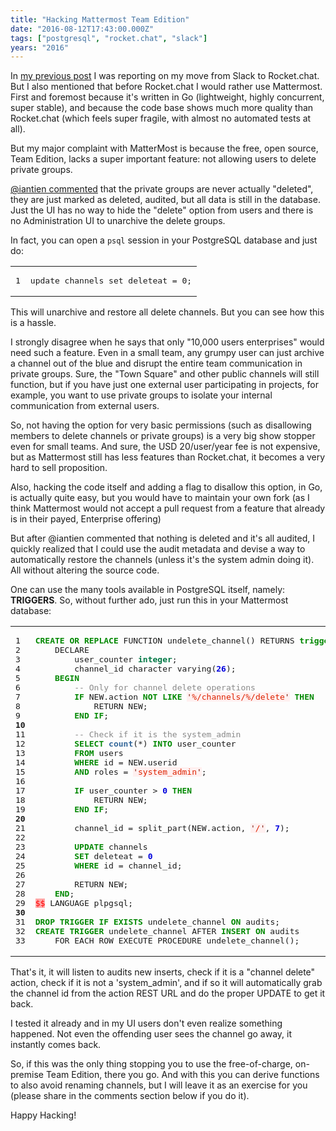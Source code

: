 ```yaml
---
title: "Hacking Mattermost Team Edition"
date: "2016-08-12T17:43:00.000Z"
tags: ["postgresql", "rocket.chat", "slack"]
years: "2016"
---
```


<p></p>
<p>In <a href="http://www.akitaonrails.com/2016/08/09/moving-away-from-slack-into-rocket-chat-good-enough">my previous post</a> I was reporting on my move from Slack to Rocket.chat. But I also mentioned that before Rocket.chat I would rather use Mattermost. First and foremost because it's written in Go (lightweight, highly concurrent, super stable), and because the code base shows much more quality than Rocket.chat (which feels super fragile, with almost no automated tests at all).</p>
<p>But my major complaint with MatterMost is because the free, open source, Team Edition, lacks a super important feature: not allowing users to delete private groups.</p>
<p></p>
<p></p>
<p><a href="https://www.akitaonrails.com/2016/08/09/moving-away-from-slack-into-rocket-chat-good-enough#comment-2832915684">@iantien commented</a> that the private groups are never actually "deleted", they are just marked as deleted, audited, but all data is still in the database. Just the UI has no way to hide the "delete" option from users and there is no Administration UI to unarchive the delete groups.</p>
<p>In fact, you can open a <code>psql</code> session in your PostgreSQL database and just do:</p>
<table class="CodeRay">
  <tbody>
    <tr>
      <td class="line_numbers" title="click to toggle" onclick="with (this.firstChild.style) { display = (display == '') ? 'none' : '' }"><pre>1<tt>
</tt></pre>
      </td>
      <td class="code"><pre ondblclick="with (this.style) { overflow = (overflow == 'auto' || overflow == '') ? 'visible' : 'auto' }">update channels set deleteat = 0;<tt>
</tt></pre>
      </td>
    </tr>
  </tbody>
</table>
<p>This will unarchive and restore all delete channels. But you can see how this is a hassle.</p>
<p>I strongly disagree when he says that only "10,000 users enterprises" would need such a feature. Even in a small team, any grumpy user can just archive a channel out of the blue and disrupt the entire team communication in private groups. Sure, the "Town Square" and other public channels will still function, but if you have just one external user participating in projects, for example, you want to use private groups to isolate your internal communication from external users.</p>
<p>So, not having the option for very basic permissions (such as disallowing members to delete channels or private groups) is a very big show stopper even for small teams. And sure, the USD 20/user/year fee is not expensive, but as Mattermost still has less features than Rocket.chat, it becomes a very hard to sell proposition.</p>
<p>Also, hacking the code itself and adding a flag to disallow this option, in Go, is actually quite easy, but you would have to maintain your own fork (as I think Mattermost would not accept a pull request from a feature that already is in their payed, Enterprise offering)</p>
<p>But after @iantien commented that nothing is deleted and it's all audited, I quickly realized that I could use the audit metadata and devise a way to automatically restore the channels (unless it's the system admin doing it). All without altering the source code.</p>
<p>One can use the many tools available in PostgreSQL itself, namely: <strong>TRIGGERS</strong>. So, without further ado, just run this in your Mattermost database:</p>
<table class="CodeRay">
  <tbody>
    <tr>
      <td class="line_numbers" title="click to toggle" onclick="with (this.firstChild.style) { display = (display == '') ? 'none' : '' }"><pre>1<tt>
</tt>2<tt>
</tt>3<tt>
</tt>4<tt>
</tt>5<tt>
</tt>6<tt>
</tt>7<tt>
</tt>8<tt>
</tt>9<tt>
</tt><strong>10</strong><tt>
</tt>11<tt>
</tt>12<tt>
</tt>13<tt>
</tt>14<tt>
</tt>15<tt>
</tt>16<tt>
</tt>17<tt>
</tt>18<tt>
</tt>19<tt>
</tt><strong>20</strong><tt>
</tt>21<tt>
</tt>22<tt>
</tt>23<tt>
</tt>24<tt>
</tt>25<tt>
</tt>26<tt>
</tt>27<tt>
</tt>28<tt>
</tt>29<tt>
</tt><strong>30</strong><tt>
</tt>31<tt>
</tt>32<tt>
</tt>33<tt>
</tt></pre>
      </td>
      <td class="code"><pre ondblclick="with (this.style) { overflow = (overflow == 'auto' || overflow == '') ? 'visible' : 'auto' }"><span style="color:#080;font-weight:bold">CREATE</span> <span style="color:#080;font-weight:bold">OR</span> <span style="color:#080;font-weight:bold">REPLACE</span> FUNCTION undelete_channel() RETURNS <span style="color:#080;font-weight:bold">trigger</span> <span style="color:#080;font-weight:bold">AS</span> <span style="color:#F00;background-color:#FAA">$</span><span style="color:#F00;background-color:#FAA">$</span><tt>
</tt>    DECLARE<tt>
</tt>        user_counter <span style="color:#074;font-weight:bold">integer</span>;<tt>
</tt>        channel_id character varying(<span style="color:#00D;font-weight:bold">26</span>);<tt>
</tt>    <span style="color:#080;font-weight:bold">BEGIN</span><tt>
</tt>        <span style="color:#888">-- Only for channel delete operations</span><tt>
</tt>        <span style="color:#080;font-weight:bold">IF</span> NEW.action <span style="color:#080;font-weight:bold">NOT</span> <span style="color:#080;font-weight:bold">LIKE</span> <span style="background-color:#fff0f0;color:#D20"><span style="color:#710">'</span><span style="">%/channels/%/delete</span><span style="color:#710">'</span></span> <span style="color:#080;font-weight:bold">THEN</span><tt>
</tt>            RETURN NEW;<tt>
</tt>        <span style="color:#080;font-weight:bold">END</span> <span style="color:#080;font-weight:bold">IF</span>;<tt>
</tt><tt>
</tt>        <span style="color:#888">-- Check if it is the system_admin</span><tt>
</tt>        <span style="color:#080;font-weight:bold">SELECT</span> <span style="color:#369;font-weight:bold">count</span>(*) <span style="color:#080;font-weight:bold">INTO</span> user_counter<tt>
</tt>        <span style="color:#080;font-weight:bold">FROM</span> users<tt>
</tt>        <span style="color:#080;font-weight:bold">WHERE</span> id = NEW.userid<tt>
</tt>        <span style="color:#080;font-weight:bold">AND</span> roles = <span style="background-color:#fff0f0;color:#D20"><span style="color:#710">'</span><span style="">system_admin</span><span style="color:#710">'</span></span>;<tt>
</tt><tt>
</tt>        <span style="color:#080;font-weight:bold">IF</span> user_counter &gt; <span style="color:#00D;font-weight:bold">0</span> <span style="color:#080;font-weight:bold">THEN</span><tt>
</tt>            RETURN NEW;<tt>
</tt>        <span style="color:#080;font-weight:bold">END</span> <span style="color:#080;font-weight:bold">IF</span>;<tt>
</tt><tt>
</tt>        channel_id = split_part(NEW.action, <span style="background-color:#fff0f0;color:#D20"><span style="color:#710">'</span><span style="">/</span><span style="color:#710">'</span></span>, <span style="color:#00D;font-weight:bold">7</span>);<tt>
</tt><tt>
</tt>        <span style="color:#080;font-weight:bold">UPDATE</span> channels<tt>
</tt>        <span style="color:#080;font-weight:bold">SET</span> deleteat = <span style="color:#00D;font-weight:bold">0</span><tt>
</tt>        <span style="color:#080;font-weight:bold">WHERE</span> id = channel_id;<tt>
</tt><tt>
</tt>        RETURN NEW;<tt>
</tt>    <span style="color:#080;font-weight:bold">END</span>;<tt>
</tt><span style="color:#F00;background-color:#FAA">$</span><span style="color:#F00;background-color:#FAA">$</span> LANGUAGE plpgsql;<tt>
</tt><tt>
</tt><span style="color:#080;font-weight:bold">DROP</span> <span style="color:#080;font-weight:bold">TRIGGER</span> <span style="color:#080;font-weight:bold">IF</span> <span style="color:#080;font-weight:bold">EXISTS</span> undelete_channel <span style="color:#080;font-weight:bold">ON</span> audits;<tt>
</tt><span style="color:#080;font-weight:bold">CREATE</span> <span style="color:#080;font-weight:bold">TRIGGER</span> undelete_channel AFTER <span style="color:#080;font-weight:bold">INSERT</span> <span style="color:#080;font-weight:bold">ON</span> audits<tt>
</tt>    FOR EACH ROW EXECUTE PROCEDURE undelete_channel();<tt>
</tt></pre>
      </td>
    </tr>
  </tbody>
</table>
<p>That's it, it will listen to audits new inserts, check if it is a "channel delete" action, check if it is not a 'system_admin', and if so it will automatically grab the channel id from the action REST URL and do the proper UPDATE to get it back.</p>
<p>I tested it already and in my UI users don't even realize something happened. Not even the offending user sees the channel go away, it instantly comes back.</p>
<p>So, if this was the only thing stopping you to use the free-of-charge, on-premise Team Edition, there you go. And with this you can derive functions to also avoid renaming channels, but I will leave it as an exercise for you (please share in the comments section below if you do it).</p>
<p>Happy Hacking!</p>
<p></p>
